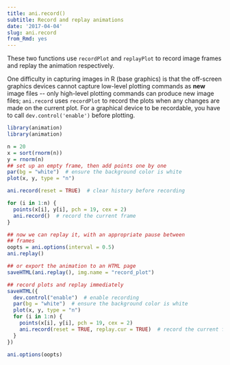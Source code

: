 ```yaml
---
title: ani.record()
subtitle: Record and replay animations
date: '2017-04-04'
slug: ani.record
from_Rmd: yes
---
```


These two functions use `recordPlot` and `replayPlot`
to record image frames and replay the animation respectively.

One difficulty in capturing images in R (base graphics) is that the
off-screen graphics devices cannot capture low-level plotting commands as
**new** image files -- only high-level plotting commands can produce new
image files; `ani.record` uses `recordPlot` to record
the plots when any changes are made on the current plot. For a graphical
device to be recordable, you have to call `dev.control('enable')` before
plotting.
 

```r
library(animation)
library(animation)

n = 20
x = sort(rnorm(n))
y = rnorm(n)
## set up an empty frame, then add points one by one
par(bg = "white")  # ensure the background color is white
plot(x, y, type = "n")

ani.record(reset = TRUE)  # clear history before recording

for (i in 1:n) {
  points(x[i], y[i], pch = 19, cex = 2)
  ani.record()  # record the current frame
}

## now we can replay it, with an appropriate pause between
## frames
oopts = ani.options(interval = 0.5)
ani.replay()

## or export the animation to an HTML page
saveHTML(ani.replay(), img.name = "record_plot")

## record plots and replay immediately
saveHTML({
  dev.control("enable")  # enable recording
  par(bg = "white")  # ensure the background color is white
  plot(x, y, type = "n")
  for (i in 1:n) {
    points(x[i], y[i], pch = 19, cex = 2)
    ani.record(reset = TRUE, replay.cur = TRUE)  # record the current frame
  }
})

ani.options(oopts)
```
